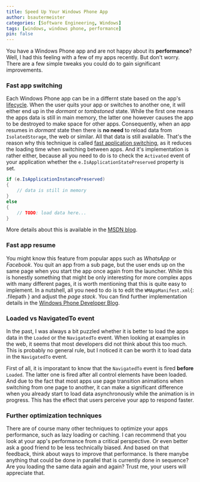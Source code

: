 ```yaml
---
title: Speed Up Your Windows Phone App
author: bsautermeister
categories: [Software Engineering, Windows]
tags: [windows, windows phone, performance]
pin: false
---
```


You have a Windows Phone app and are not happy about its **performance**? Well, I had this feeling with a few
of my apps recently. But don't worry. There are a few simple tweaks you could do to gain significant improvements.

### Fast app switching

Each Windows Phone app can be in a differnt state based on the app's
[lifecycle](https://social.technet.microsoft.com/wiki/contents/articles/27613.windows-phone-application-life-cycle-windows-phone.aspx).
When the user quits your app or switches to another one, it will either end up in the _dormant_ or _tombstoned_ state. While the first
one means the apps data is still in main memory, the latter one however causes the app to be destroyed to make space for other apps.
Consequently, when an app resumes in _dormant_ state then there is **no need** to reload data from `IsolatedStorage`, the web or similar.
All that data is still available. That's the reason why this technique is called
[fast application switching](https://lnluis.wordpress.com/2011/09/25/fast-application-switching-in-windows-phone/), as it reduces the
loading time when switching between apps. And it's implementation is rather either, because all you need to do is to check the
`Activated` event of your application whether the `e.IsApplicationStatePreserved` property is set.

```csharp
if (e.IsApplicationInstancePreserved)
{
    // data is still in memory
}
else
{
    // TODO: load data here...
}
```

More details about this is available in the
[MSDN blog](http://blogs.msdn.com/b/abhinaba/archive/2011/10/24/windows-phone-mango-under-the-hood-of-fast-application-switch.aspx).


### Fast app resume

You might know this feature from popular apps such as _WhatsApp_ or _Facebook_. You quit an app from a sub page,
but the user ends up on the same page when you start the app once again from the launcher. While this is honestly something that
might be only interesting for more complex apps with many different pages, it is worth mentioning that this is quite easy to
implement. In a nutshell, all you need to do is to edit the `WMAppManifest.xml`{: .filepath } and adjust the _page stack_.
You can find further implementation details in the
[Windows Phone Developer Blog](http://blogs.windows.com/windows_phone/b/wpdev/archive/2013/09/19/windows-phone-fast-app-resume.aspx).

### Loaded vs NavigatedTo event

In the past, I was always a bit puzzled whether it is better to load the apps data in the `Loaded` or the `NavigatedTo` event.
When looking at examples in the web, it seems that most developers did not think about this too much.
This is probably no general rule, but I noticed it can be worth it to load data in the `NavigatedTo` event.

First of all, it is imporatant to know that the `NavigatedTo` event is fired **before** `Loaded`. The latter one is fired after
all control elements have been loaded. And due to the fact that most apps use page transition animations when switching from one
page to another, it can make a significant difference when you already start to load data asynchronously while the animation
is in progress. This has the effect that users perceive your app to respond faster.

### Further optimization techniques

There are of course many other techniques to optimize your apps performance, such as lazy loading or caching.
I can recommend that you look at your app's performance from a critical perspective. Or even better ask a good friend to be
less technically biased. And based on that feedback, think about ways to improve that performance. Is there manybe anything
that could be done in parallel that is currently done in sequence? Are you loading the same data again and again?
Trust me, your users will appreciate that.
